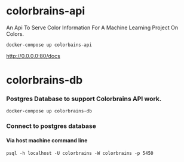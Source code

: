 #
# colorbrains-api
An Api To Serve Color Information For A Machine Learning Project On Colors.

`docker-compose up colorbains-api`

http://0.0.0.0:80/docs

#

# colorbrains-db

### Postgres Database to support Colorbrains API work.

`docker-compose up colorbrains-db`

### Connect to postgres database
#### Via host machine command line

`psql -h localhost -U colorbrains -W colorbrains -p 5450`
